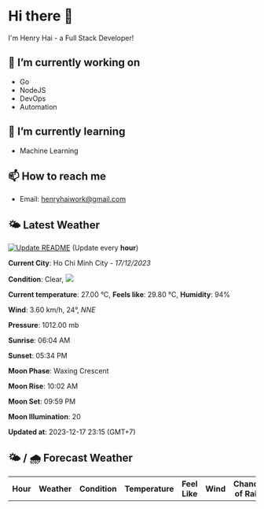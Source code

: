 # Hi there 👋

I'm Henry Hai - a Full Stack Developer!

## 🔭 I’m currently working on

- Go
- NodeJS
- DevOps
- Automation

## 🌱 I’m currently learning

- Machine Learning

## 📫 How to reach me

- Email: <henryhaiwork@gmail.com>

## 🌤️ Latest Weather
[![Update README](https://github.com/henry0hai/henry0hai/actions/workflows/udpateReadme.yml/badge.svg)](https://github.com/henry0hai/henry0hai/actions/workflows/udpateReadme.yml)
(Update every **hour**)
<!-- CURRENT_WEATHER:START -->
**Current City**: Ho Chi Minh City - *17/12/2023*

**Condition**: Clear, <img src="https://cdn.weatherapi.com/weather/64x64/night/113.png"/>

**Current temperature**: 27.00 °C, **Feels like**: 29.80 °C, **Humidity**: 94%

**Wind**: 3.60 km/h, 24°, *NNE*

**Pressure**: 1012.00 mb

**Sunrise**: 06:04 AM

**Sunset**: 05:34 PM

**Moon Phase**: Waxing Crescent

**Moon Rise**: 10:02 AM

**Moon Set**: 09:59 PM

**Moon Illumination**: 20

**Updated at**: 2023-12-17 23:15 (GMT+7)<!-- CURRENT_WEATHER:END -->

## 🌤️ / 🌧️ Forecast Weather
<!-- FORECAST_WEATHER:START -->
<table>
		<tr>
			<th>Hour</th>
			<th>Weather</th>
			<th>Condition</th>
			<th>Temperature</th>
			<th>Feel Like</th>
			<th>Wind</th>
			<th>Chance of Rain</th>
		</tr>
</table>
<!-- FORECAST_WEATHER:END -->

